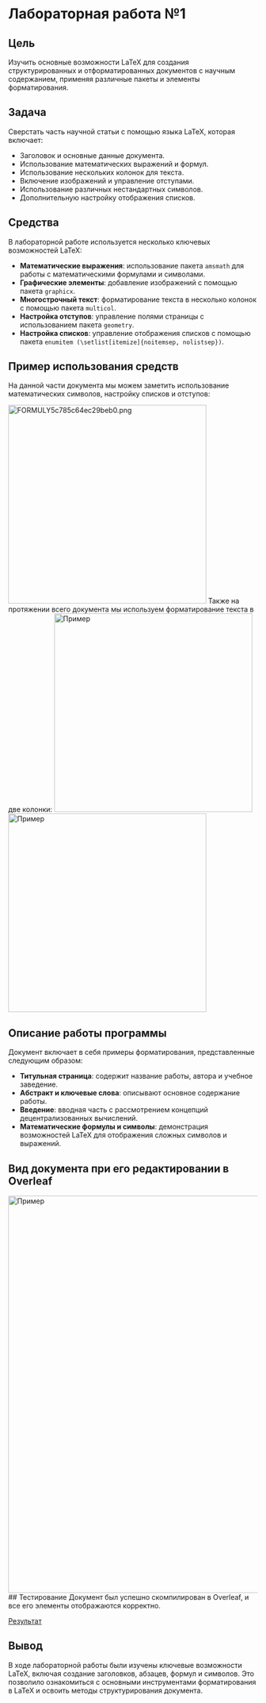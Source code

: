 # Лабораторная работа №1

## Цель
Изучить основные возможности LaTeX для создания структурированных и отформатированных документов с научным содержанием, применяя различные пакеты и элементы форматирования.

## Задача
Сверстать часть научной статьи с помощью языка LaTeX, которая включает:
- Заголовок и основные данные документа.
- Использование математических выражений и формул.
- Использование нескольких колонок для текста.
- Включение изображений и управление отступами.
- Использование различных нестандартных символов.
- Дополнительную настройку отображения списков.

## Средства
В лабораторной работе используется несколько ключевых возможностей LaTeX:
- **Математические выражения**: использование пакета `amsmath` для работы с математическими формулами и символами.
- **Графические элементы**: добавление изображений с помощью пакета `graphicx`.
- **Многострочный текст**: форматирование текста в несколько колонок с помощью пакета `multicol`.
- **Настройка отступов**: управление полями страницы с использованием пакета `geometry`.
- **Настройка списков**: управление отображения списков с помощью пакета `enumitem (\setlist[itemize]{noitemsep, nolistsep})`.

## Пример использования средств
На данной части документа мы можем заметить использование математических символов, настройку списков и отступов:

<img src="https://ltdfoto.ru/images/2024/11/07/FORMULY5c785c64ec29beb0.png" alt="FORMULY5c785c64ec29beb0.png" border="0"  alt="Пример" width="400"  />
Также на протяжении всего документа мы используем форматирование текста в две колонки:

<img src="https://ltdfoto.ru/images/2024/11/07/KOLONKI.png"   alt="Пример" width="400"/>

<img src="https://ltdfoto.ru/images/2024/11/07/IZOBRAZENIE_2024-11-07_201347975.png" alt="Пример" width="400"/>

## Описание работы программы
Документ включает в себя примеры форматирования, представленные следующим образом:
- **Титульная страница**: содержит название работы, автора и учебное заведение.
- **Абстракт и ключевые слова**: описывают основное содержание работы.
- **Введение**: вводная часть с рассмотрением концепций децентрализованных вычислений.
- **Математические формулы и символы**: демонстрация возможностей LaTeX для отображения сложных символов и выражений.

## Вид документа при его редактировании в Overleaf

<img src="https://ltdfoto.ru/images/2024/11/07/3d1392f95164b6613.png" alt="Пример" width="800"/>
## Тестирование
Документ был успешно скомпилирован в Overleaf, и все его элементы отображаются корректно.

[Результат](https://smallpdf.com/ru/file#s=15000d40-5781-41ad-b356-c8009f7d85c2)

## Вывод
В ходе лабораторной работы были изучены ключевые возможности LaTeX, включая создание заголовков, абзацев, формул и символов. Это позволило ознакомиться с основными инструментами форматирования в LaTeX и освоить методы структурирования документа.

